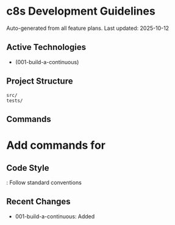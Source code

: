# c8s Development Guidelines

Auto-generated from all feature plans. Last updated: 2025-10-12

## Active Technologies
- (001-build-a-continuous)

## Project Structure
```
src/
tests/
```

## Commands
# Add commands for 

## Code Style
: Follow standard conventions

## Recent Changes
- 001-build-a-continuous: Added

<!-- MANUAL ADDITIONS START -->
<!-- MANUAL ADDITIONS END -->